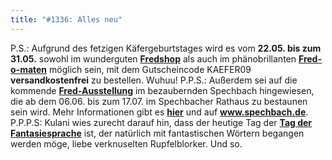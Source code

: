 ```yaml
---
title: "#1336: Alles neu"
---
```


P.S.:
Aufgrund des fetzigen Käfergeburtstages wird es vom <strong>22.05. bis zum 31.05.</strong> sowohl im wunderguten <a href="http://fredshop.spreadshirt.net/de/DE/Shop"><strong>Fredshop</strong></a> als auch im phänobrillanten <a href="http://fred-o-mat.spreadshirt.net/de/DE/Shop"><strong>Fred-o-maten</strong></a> möglich sein, mit dem Gutscheincode 
KAEFER09
<strong>versandkostenfrei</strong> zu bestellen. Wuhuu!
P.P.S.:
Außerdem sei auf die kommende <a href="http://www.fonflatter.de/ausstellung"><strong>Fred-Ausstellung</strong></a> im bezaubernden Spechbach hingewiesen, die ab dem 06.06. bis zum 17.07. im Spechbacher Rathaus zu bestaunen sein wird. 
Mehr Informationen gibt es <a href="http://www.fonflatter.de/ausstellung"><strong>hier</strong></a> und auf <a href="http://www.spechbach.de"><strong>www.spechbach.de</strong></a>.
P.P.P.S:
Kulani wies zurecht darauf hin, dass der heutige Tag der <a href="http://www.fonflatter.de/kalender"><strong>Tag der Fantasiesprache</strong></a> ist, der natürlich mit fantastischen Wörtern begangen werden möge, liebe verknuselten Rupfelblorker.
Und so.
